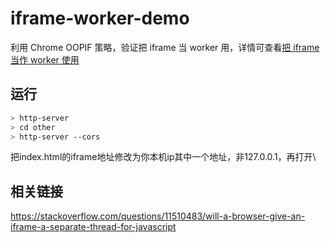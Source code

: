 # iframe-worker-demo

利用 Chrome OOPIF 策略，验证把 iframe 当 worker 用，详情可查看[把 iframe 当作 worker 使用](https://juejin.cn/post/6973128378522009613/)

## 运行

```sh
> http-server
> cd other
> http-server --cors
```

把index.html的iframe地址修改为你本机ip其中一个地址，非127.0.0.1，再打开\

## 相关链接

https://stackoverflow.com/questions/11510483/will-a-browser-give-an-iframe-a-separate-thread-for-javascript
